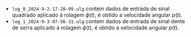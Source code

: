 * `log_0_2024-9-2-17-20-09.ulg` contem dados de entrada de sinal quadrado aplicado à rolagem $\phi(t)$, é obtido a velocidade angular $p(t)$.
* `log_1_2024-9-3-07-56-31.ulg` contem dados de entrada de sinal dente de serra aplicado à rolagem $\phi(t)$, é obtido a velocidade angular $p(t)$.